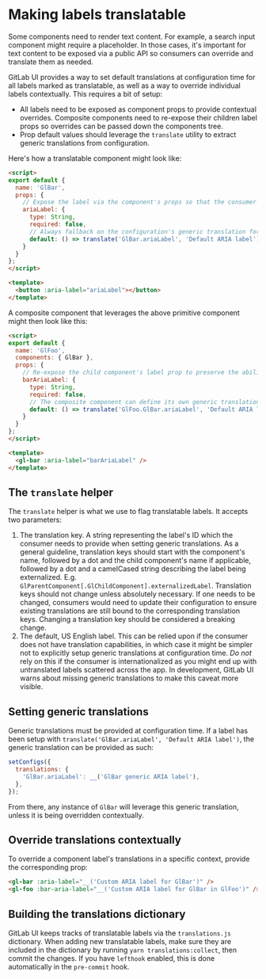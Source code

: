 # Making labels translatable

Some components need to render text content. For example, a search input component might require a
placeholder. In those cases, it's important for text content to be exposed via a public API so
consumers can override and translate them as needed.

GitLab UI provides a way to set default translations at configuration time for all labels marked
as translatable, as well as a way to override individual labels contextually. This requires a bit of
setup:

* All labels need to be exposed as component props to provide contextual overrides.
  Composite components need to re-expose their children label props so overrides
  can be passed down the components tree.
* Prop default values should leverage the `translate` utility to extract generic
  translations from configuration.

Here's how a translatable component might look like:

```html
<script>
export default {
  name: 'GlBar',
  props: {
    // Expose the label via the component's props so that the consumer can override it contextually.
    ariaLabel: {
      type: String,
      required: false,
      // Always fallback on the configuration's generic translation for when no override is needed.
      default: () => translate('GlBar.ariaLabel', 'Default ARIA label'),
    }
  }
};
</script>

<template>
  <button :aria-label="ariaLabel"></button>
</template>
```

A composite component that leverages the above primitive component might then look like this:

```html
<script>
export default {
  name: 'GlFoo',
  components: { GlBar },
  props: {
    // Re-expose the child component's label prop to preserve the ability to override it contextually.
    barAriaLabel: {
      type: String,
      required: false,
      // The composite component can define its own generic translation if needed.
      default: () => translate('GlFoo.GlBar.ariaLabel', 'Default ARIA label'),
    }
  }
};
</script>

<template>
  <gl-bar :aria-label="barAriaLabel" />
</template>
```

## The `translate` helper

The `translate` helper is what we use to flag translatable labels. It accepts two parameters:

1. The translation key. A string representing the label's ID which the consumer needs to provide
   when setting generic translations. As a general guideline, translation keys should start with the
   component's name, followed by a dot and the child component's name if applicable, followed by a
   dot and a camelCased string describing the label being externalized.
   E.g. `GlParentComponent[.GlChildComponent].externalizedLabel`.
   Translation keys should not change unless absolutely necessary. If one needs to be changed,
   consumers would need to update their configuration to ensure existing translations are still
   bound to the corresponding translation keys. Changing a translation key should be considered a
   breaking change.
2. The default, US English label. This can be relied upon if the consumer does not have translation
   capabilities, in which case it might be simpler not to explicitly setup generic translations at
   configuration time. _Do not_ rely on this if the consumer is internationalized as you might end
   up with untranslated labels scattered across the app. In development, GitLab UI warns about
   missing generic translations to make this caveat more visible.

## Setting generic translations

Generic translations must be provided at configuration time. If a label has been setup with
`translate('GlBar.ariaLabel', 'Default ARIA label')`, the generic translation can be provided as such:

```js
setConfigs({
  translations: {
    'GlBar.ariaLabel': __('GlBar generic ARIA label'),
  },
});
```

From there, any instance of `GlBar` will leverage this generic translation, unless it is being
overridden contextually.

## Override translations contextually

To override a component label's translations in a specific context, provide the corresponding prop:

```html
<gl-bar :aria-label="__('Custom ARIA label for GlBar')" />
<gl-foo :bar-aria-label="__('Custom ARIA label for GlBar in GlFoo')" />
```

## Building the translations dictionary

GitLab UI keeps tracks of translatable labels via the `translations.js` dictionary. When adding
new translatable labels, make sure they are included in the dictionary by running
`yarn translations:collect`, then commit the changes.
If you have `lefthook` enabled, this is done automatically in the `pre-commit` hook.
